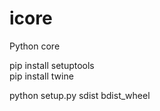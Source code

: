 # icore

Python core

pip install setuptools  
pip install twine

python setup.py sdist bdist_wheel
